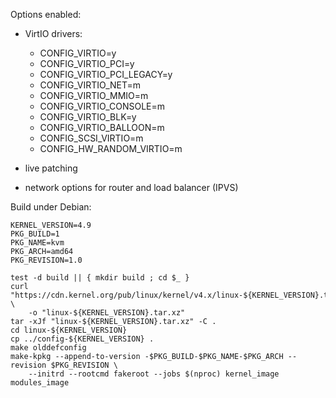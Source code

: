 Options enabled:

 - VirtIO drivers:

    * CONFIG_VIRTIO=y
    * CONFIG_VIRTIO_PCI=y
	* CONFIG_VIRTIO_PCI_LEGACY=y
    * CONFIG_VIRTIO_NET=m
    * CONFIG_VIRTIO_MMIO=m
    * CONFIG_VIRTIO_CONSOLE=m
    * CONFIG_VIRTIO_BLK=y
    * CONFIG_VIRTIO_BALLOON=m
    * CONFIG_SCSI_VIRTIO=m
    * CONFIG_HW_RANDOM_VIRTIO=m

 - live patching
 - network options for router and load balancer (IPVS)

Build under Debian:

```
KERNEL_VERSION=4.9
PKG_BUILD=1
PKG_NAME=kvm
PKG_ARCH=amd64
PKG_REVISION=1.0

test -d build || { mkdir build ; cd $_ }
curl "https://cdn.kernel.org/pub/linux/kernel/v4.x/linux-${KERNEL_VERSION}.tar.xz" \
	-o "linux-${KERNEL_VERSION}.tar.xz"
tar -xJf "linux-${KERNEL_VERSION}.tar.xz" -C .
cd linux-${KERNEL_VERSION}
cp ../config-${KERNEL_VERSION} .
make olddefconfig
make-kpkg --append-to-version -$PKG_BUILD-$PKG_NAME-$PKG_ARCH --revision $PKG_REVISION \
	--initrd --rootcmd fakeroot --jobs $(nproc) kernel_image modules_image
```
